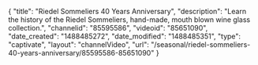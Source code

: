 {
    "title": "Riedel Sommeliers 40 Years Anniversary",
    "description": "Learn the history of the Riedel Sommeliers, hand-made, mouth blown wine glass collection.",
    "channelid": "85595586",
    "videoid": "85651090",
    "date_created": "1488485272",
    "date_modified": "1488485351",
    "type": "captivate",
    "layout": "channelVideo",
    "url": "\/seasonal\/riedel-sommeliers-40-years-anniversary\/85595586-85651090"
}